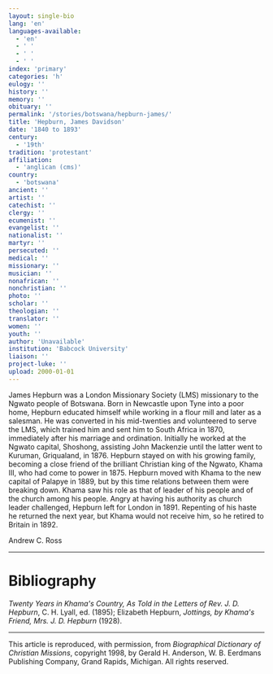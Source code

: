```yaml
---
layout: single-bio
lang: 'en'
languages-available:
  - 'en'
  - ' '
  - ' '
  - ' '
index: 'primary'
categories: 'h'
eulogy: ''
history: ''
memory: ''
obituary: ''
permalink: '/stories/botswana/hepburn-james/'
title: 'Hepburn, James Davidson'
date: '1840 to 1893'
century:
  - '19th'
tradition: 'protestant'
affiliation:
  - 'anglican (cms)'
country:
  - 'botswana'
ancient: ''
artist: ''
catechist: ''
clergy: ''
ecumenist: ''
evangelist: ''
nationalist: ''
martyr: ''
persecuted: ''
medical: ''
missionary: ''
musician: ''
nonafrican: ''
nonchristian: ''
photo: ''
scholar: ''
theologian: ''
translator: ''
women: ''
youth: ''
author: 'Unavailable'
institution: 'Babcock University'
liaison: ''
project-luke: ''
upload: 2000-01-01
---
```



James Hepburn was a London Missionary Society (LMS) missionary to the Ngwato people of Botswana. Born in Newcastle upon Tyne into a poor home, Hepburn educated himself while working in a flour mill and later as a salesman. He was converted in his mid-twenties and volunteered to serve the LMS, which trained him and sent him to South Africa in 1870, immediately after his marriage and ordination. Initially he worked at the Ngwato capital, Shoshong, assisting John Mackenzie until the latter went to Kuruman, Griqualand, in 1876. Hepburn stayed on with his growing family, becoming a close friend of the brilliant Christian king of the Ngwato, Khama III, who had come to power in 1875. Hepburn moved with Khama to the new capital of Palapye in 1889, but by this time relations between them were breaking down. Khama saw his role as that of leader of his people and of the church among his people. Angry at having his authority as church leader challenged, Hepburn left for London in 1891. Repenting of his haste he returned the next year, but Khama would not receive him, so he retired to Britain in 1892.

Andrew C. Ross

---

# Bibliography

*Twenty Years in Khama's Country, As Told in the Letters of Rev. J. D. Hepburn*, C. H. Lyall, ed. (1895); Elizabeth Hepburn, *Jottings, by Khama's Friend, Mrs. J. D. Hepburn* (1928).

---

This article is reproduced, with permission, from *Biographical Dictionary of Christian Missions*, copyright 1998, by Gerald H. Anderson, W. B. Eerdmans Publishing Company, Grand Rapids, Michigan. All rights reserved.
